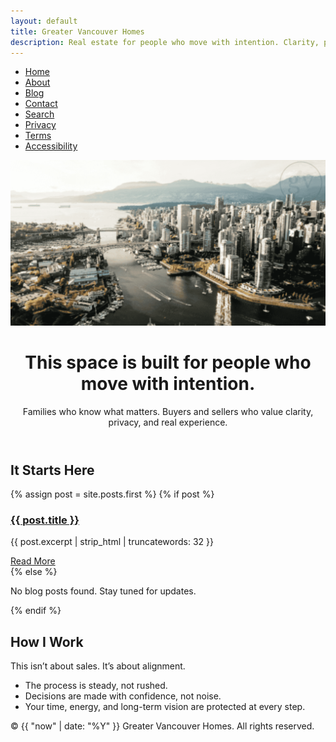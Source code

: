 ```yaml
---
layout: default
title: Greater Vancouver Homes
description: Real estate for people who move with intention. Clarity, privacy, real experience. Serving high-value buyers and sellers in Greater Vancouver.
---
```


<nav class="nav">
  <ul>
    <li><a href="{{ '/' | relative_url }}">Home</a></li>
    <li><a href="{{ '/about.html' | relative_url }}">About</a></li>
    <li><a href="{{ '/blog/' | relative_url }}">Blog</a></li>
    <li><a href="{{ '/contact.html' | relative_url }}">Contact</a></li>
    <li><a href="{{ '/search.html' | relative_url }}">Search</a></li>
    <li><a href="{{ '/privacy.html' | relative_url }}">Privacy</a></li>
    <li><a href="{{ '/terms.html' | relative_url }}">Terms</a></li>
    <li><a href="{{ '/accessibility.html' | relative_url }}">Accessibility</a></li>
  </ul>
</nav>

<header class="hero">
  <img src="/assets/images/hero.png" alt="Greater Vancouver luxury home" class="hero-img">
  <h1>This space is built for people who move with intention.</h1>
  <p>Families who know what matters. Buyers and sellers who value clarity, privacy, and real experience.</p>
</header>

<main>
  <section class="blog-preview">
    <h2>It Starts Here</h2>
    {% assign post = site.posts.first %}
    {% if post %}
      <div class="blog-excerpt">
        <h3><a href="{{ post.url | relative_url }}">{{ post.title }}</a></h3>
        <p>{{ post.excerpt | strip_html | truncatewords: 32 }}</p>
        <a class="read-more" href="{{ post.url | relative_url }}">Read More</a>
      </div>
    {% else %}
      <p>No blog posts found. Stay tuned for updates.</p>
    {% endif %}
  </section>

  <section class="how-i-work-preview">
    <h2>How I Work</h2>
    <p>This isn’t about sales. It’s about alignment.</p>
    <ul>
      <li>The process is steady, not rushed.</li>
      <li>Decisions are made with confidence, not noise.</li>
      <li>Your time, energy, and long-term vision are protected at every step.</li>
    </ul>
  </section>
</main>

<footer>
  <p>&copy; {{ "now" | date: "%Y" }} Greater Vancouver Homes. All rights reserved.</p>
</footer>
